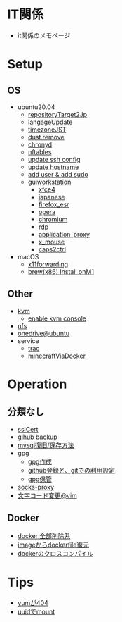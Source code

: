 IT関係
===

* it関係のメモページ

# Setup

## OS
* ubuntu20.04
	* [repositoryTarget2Jp](./setup/repotarget2jap.md)
	* [langageUpdate](./setup/lang.md)
	* [timezoneJST](./setup/timezoneJST.md)
	* [dust remove](./setup/removeDust.md)
	* [chronyd](./setup/chrony.md)
	* [nftables](./setup/nftables.md)
	* [update ssh config](./setup/sshd.md)
	* [update hostname](./setup/chage_hostname.md)
	* [add user & add sudo](./setup/add_user_sudo.md)
	* [guiworkstation](./setup/gui_ws/README.md)
		* [xfce4](./setup/gui_ws/xfce4.md)
		* [japanese](./setup/gui_ws/japanese.md)
		* [firefox_esr](./setup/gui_ws/firefox_esr.md)
		* [opera](./setup/gui_ws/opera.md)
		* [chromium](./setup/gui_ws/choromium.md)
		* [rdp](./setup/gui_ws/xrdp.md)
		* [application_proxy](./setup/gui_ws/proxy.md)
		* [x_mouse](./setup/gui_ws/x_mouse.md)
		* [caps2ctrl](./setup/caps2ctrl.md)
* macOS
	* [x11forwarding](./setup/mac/xf.md)
	* [brew(x86) Install onM1](./setup/mac_m1/x86_brew.md)

## Other
* [kvm](./setup/kvm.md)
	* [enable kvm console](./setup/kvm_console.md)
* [nfs](./setup/nfs.md)
* [onedrive@ubuntu](./setup/onedriveAtUbuntu.md)
* service
	* [trac](./service/setup/trac.md)
	* [minecraftViaDocker](./service/setup/minecraft.md)

# Operation

## 分類なし

* [sslCert](./ope/sslcert.md)
* [gihub backup](./ope/github_backup.md)
* [mysql復旧/保存方法](./ope/recovery_mysqldb.md)
* gpg
	* [gpg作成](./ope/create_gpg.md)
	* [github登録と、gitでの利用設定](./ope/append_gpg_onGit.md)
	* [gpg保管](./ope/export_gpg.md)
* [socks-proxy](./ope/socks-proxy.md)
* [文字コード変更@vim](./ope/vim-setfont.md)

## Docker

* [docker 全部削除系](./ope/docker/all_remove.md)
* [imageからdockerfile復元](./ope/docker/extract_dockerfile.md)
* [dockerのクロスコンパイル](./ope/docker-xcompile.md)

# Tips

* [yumが404](./ope/yum404.md)
* [uuidでmount](./ope/uuidMount.md)
